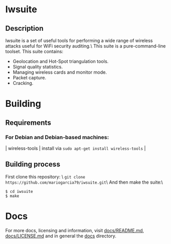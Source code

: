 # Iwsuite
## Description 
Iwsuite is a set of useful tools for performing a wide range of wireless attacks useful for WiFi security auditing.\\
This suite is a pure-command-line toolset.
This suite contains:
- Geolocation and Hot-Spot triangulation tools.
- Signal quality statistics.
- Managing wireless cards and monitor mode.
- Packet capture.
- Cracking.

# Building
## Requirements
### For Debian and Debian-based machines:
| wireless-tools | install via `sudo apt-get install wireless-tools` |

## Building process
First clone this repository: \\
`git clone https://github.com/mariogarcia79/iwsuite.git`\\
And then make the suite:\\
```
$ cd iwsuite
$ make
```

# Docs
For more docs, licensing and information, visit [docs/README.md](docs/README.md), [docs/LICENSE.md](docs/LICENSE.md) and in general the [docs](docs) directory.
